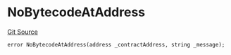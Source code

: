 # NoBytecodeAtAddress
[Git Source](https://github.com/thrackle-io/tron/blob/f201d50818b608b30301a670e76c0b866af89050/src/protocol/economic/ruleProcessor/RuleProcessorDiamondLib.sol)


```solidity
error NoBytecodeAtAddress(address _contractAddress, string _message);
```

